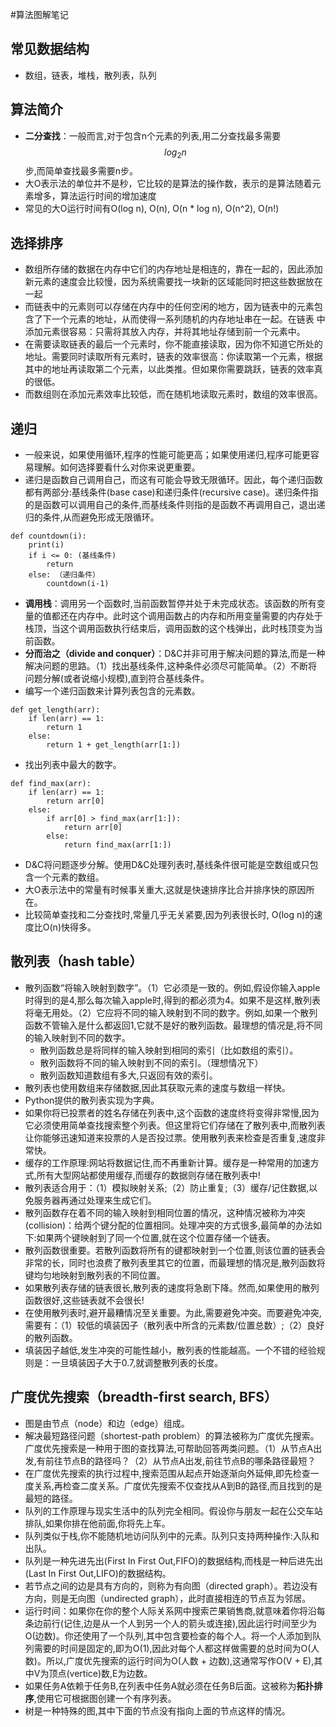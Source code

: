 #算法图解笔记
## 常见数据结构
- 数组，链表，堆栈，散列表，队列
## 算法简介
- **二分查找**：一般而言,对于包含n个元素的列表,用二分查找最多需要$$log_{2}n$$步,而简单查找最多需要n步。
- 大O表示法的单位并不是秒，它比较的是算法的操作数，表示的是算法随着元素增多，算法运行时间的增加速度
- 常见的大O运行时间有O(log n), O(n), O(n * log n), O(n^2), O(n!)

## 选择排序
- 数组所存储的数据在内存中它们的内存地址是相连的，靠在一起的，因此添加新元素的速度会比较慢，因为系统需要找一块新的区域能同时把这些数据放在一起
- 而链表中的元素则可以存储在内存中的任何空闲的地方，因为链表中的元素包含了下一个元素的地址，从而使得一系列随机的内存地址串在一起。在链表
中添加元素很容易：只需将其放入内存，并将其地址存储到前一个元素中。
- 在需要读取链表的最后一个元素时，你不能直接读取，因为你不知道它所处的地址。需要同时读取所有元素时，链表的效率很高：你读取第一个元素，根据其中的地址再读取第二个元素，以此类推。但如果你需要跳跃，链表的效率真的很低。
- 而数组则在添加元素效率比较低，而在随机地读取元素时，数组的效率很高。

## 递归
- 一般来说，如果使用循环,程序的性能可能更高；如果使用递归,程序可能更容易理解。如何选择要看什么对你来说更重要。
- 递归是函数自己调用自己，而这有可能会导致无限循环。因此，每个递归函数都有两部分:基线条件(base case)和递归条件(recursive case)。递归条件指的是函数可以调用自己的条件,而基线条件则指的是函数不再调用自己，退出递归的条件,从而避免形成无限循环。
```
def countdown(i):
    print(i)
    if i <= 0: (基线条件)
        return
    else: （递归条件）
        countdown(i-1)
```
- **调用栈**：调用另一个函数时,当前函数暂停并处于未完成状态。该函数的所有变量的值都还在内存中。此时这个调用函数占的内存和所用变量需要的内存处于栈顶，当这个调用函数执行结束后，调用函数的这个栈弹出，此时栈顶变为当前函数。
- **分而治之（divide and conquer）**：D&C并非可用于解决问题的算法,而是一种解决问题的思路。（1）找出基线条件,这种条件必须尽可能简单。（2）不断将问题分解(或者说缩小规模),直到符合基线条件。
- 编写一个递归函数来计算列表包含的元素数。
```
def get_length(arr):
    if len(arr) == 1:
        return 1
    else:
        return 1 + get_length(arr[1:])
```
- 找出列表中最大的数字。
```
def find_max(arr):
    if len(arr) == 1:
        return arr[0]
    else:
        if arr[0] > find_max(arr[1:]):
            return arr[0]
        else:
            return find_max(arr[1:])
```
- D&C将问题逐步分解。使用D&C处理列表时,基线条件很可能是空数组或只包含一个元素的数组。
- 大O表示法中的常量有时候事关重大,这就是快速排序比合并排序快的原因所在。
- 比较简单查找和二分查找时,常量几乎无关紧要,因为列表很长时, O(log n)的速度比O(n)快得多。

## 散列表（hash table）
- 散列函数“将输入映射到数字”。（1）它必须是一致的。例如,假设你输入apple时得到的是4,那么每次输入apple时,得到的都必须为4。如果不是这样,散列表将毫无用处。（2）它应将不同的输入映射到不同的数字。例如,如果一个散列函数不管输入是什么都返回1,它就不是好的散列函数。最理想的情况是,将不同的输入映射到不同的数字。
    - 散列函数总是将同样的输入映射到相同的索引（比如数组的索引）。
    - 散列函数将不同的输入映射到不同的索引。（理想情况下）
    - 散列函数知道数组有多大,只返回有效的索引。
- 散列表也使用数组来存储数据,因此其获取元素的速度与数组一样快。
- Python提供的散列表实现为字典。
- 如果你将已投票者的姓名存储在列表中,这个函数的速度终将变得非常慢,因为它必须使用简单查找搜索整个列表。但这里将它们存储在了散列表中,而散列表让你能够迅速知道来投票的人是否投过票。使用散列表来检查是否重复,速度非常快。
- 缓存的工作原理:网站将数据记住,而不再重新计算。缓存是一种常用的加速方式,所有大型网站都使用缓存,而缓存的数据则存储在散列表中!
- 散列表适合用于：（1）模拟映射关系;（2）防止重复;（3）缓存/记住数据,以免服务器再通过处理来生成它们。
- 散列函数存在着不同的输入映射到相同位置的情况，这种情况被称为冲突(collision)：给两个键分配的位置相同。处理冲突的方式很多,最简单的办法如下:如果两个键映射到了同一个位置,就在这个位置存储一个链表。
- 散列函数很重要。若散列函数将所有的键都映射到一个位置,则该位置的链表会非常的长，同时也浪费了散列表里其它的位置，而最理想的情况是,散列函数将键均匀地映射到散列表的不同位置。
- 如果散列表存储的链表很长,散列表的速度将急剧下降。然而,如果使用的散列函数很好,这些链表就不会很长!
- 在使用散列表时,避开最糟情况至关重要。为此,需要避免冲突。而要避免冲突,需要有：（1）较低的填装因子（散列表中所含的元素数/位置总数）;（2）良好的散列函数。
- 填装因子越低,发生冲突的可能性越小，散列表的性能越高。一个不错的经验规则是：一旦填装因子大于0.7,就调整散列表的长度。

## 广度优先搜索（breadth-first search, BFS）
- 图是由节点（node）和边（edge）组成。
- 解决最短路径问题（shortest-path problem）的算法被称为广度优先搜索。广度优先搜索是一种用于图的查找算法,可帮助回答两类问题。（1）从节点A出发,有前往节点B的路径吗？（2）从节点A出发,前往节点B的哪条路径最短？
- 在广度优先搜索的执行过程中,搜索范围从起点开始逐渐向外延伸,即先检查一度关系,再检查二度关系。广度优先搜索不仅查找从A到B的路径,而且找到的是最短的路径。
- 队列的工作原理与现实生活中的队列完全相同。假设你与朋友一起在公交车站排队,如果你排在他前面,你将先上车。
- 队列类似于栈,你不能随机地访问队列中的元素。队列只支持两种操作:入队和出队。
- 队列是一种先进先出(First In First Out,FIFO)的数据结构,而栈是一种后进先出(Last In First Out,LIFO)的数据结构。
- 若节点之间的边是具有方向的，则称为有向图（directed graph）。若边没有方向，则是无向图（undirected graph），此时直接相连的节点互为邻居。
- 运行时间：如果你在你的整个人际关系网中搜索芒果销售商,就意味着你将沿每条边前行(记住,边是从一个人到另一个人的箭头或连接),因此运行时间至少为O(边数)。你还使用了一个队列,其中包含要检查的每个人。将一个人添加到队列需要的时间是固定的,即为O(1),因此对每个人都这样做需要的总时间为O(人数)。所以,广度优先搜索的运行时间为O(人数 + 边数),这通常写作O(V + E),其中V为顶点(vertice)数,E为边数。
- 如果任务A依赖于任务B,在列表中任务A就必须在任务B后面。这被称为**拓扑排序**,使用它可根据图创建一个有序列表。
- 树是一种特殊的图,其中下面的节点没有指向上面的节点这样的情况。